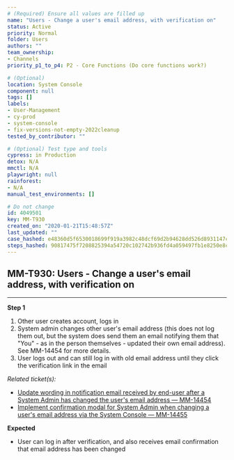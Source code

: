 ```yaml
---
# (Required) Ensure all values are filled up
name: "Users - Change a user's email address, with verification on"
status: Active
priority: Normal
folder: Users
authors: ""
team_ownership: 
- Channels
priority_p1_to_p4: P2 - Core Functions (Do core functions work?)

# (Optional)
location: System Console
component: null
tags: []
labels: 
- User-Management
- cy-prod
- system-console
- fix-versions-not-empty-2022cleanup
tested_by_contributor: ""

# (Optional) Test type and tools
cypress: in Production
detox: N/A
mmctl: N/A
playwright: null
rainforest: 
- N/A
manual_test_environments: []

# Do not change
id: 4049501
key: MM-T930
created_on: "2020-01-21T15:48:57Z"
last_updated: ""
case_hashed: e48360d5f6530018699f919a3982c48dcf69d2b94628dd526d8931147c0af29dde0662bdddedd0911f6e7bd8e7dc485b
steps_hashed: 90817475f7208825394a54720c102742b936fd4a059497fb1e8250e8cda1a2c76b038d03a58c43472b1da40e728c16d8
---
```


<!-- (Auto-generated) Based on frontmatter's "key" and "name" -->

## MM-T930: Users - Change a user's email address, with verification on

---

**Step 1**

1. Other user creates account, logs in
2. System admin changes other user's email address (this does not log them out, but the system does send them an email notifying them that "You" - as in the person themselves - updated their own email address). See MM-14454 for more details.
3. User logs out and can still log in with old email address until they click the verification link in the email

_Related ticket(s):_

- [Update wording in notification email received by end-user after a System Admin has changed the user's email address — MM-14454](https://mattermost.atlassian.net/browse/MM-14454)
- [Implement confirmation modal for System Admin when changing a user's email address via the System Console — MM-14455](https://mattermost.atlassian.net/browse/MM-14455)

**Expected**

- User can log in after verification, and also receives email confirmation that email address has been changed
